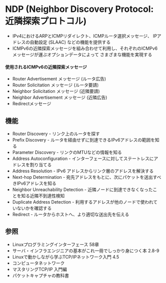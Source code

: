 # NDP (Neighbor Discovery Protocol: 近隣探索プロトコル)
- IPv4におけるARPとICMPリダイレクト、ICMPルータ選択メッセージ、
  IPアドレスの自動設定 (SLAAC) などの機能を提供する
- ICMPv6の近隣探索メッセージを組み合わせて利用し、それぞれのICMPv6メッセージが運ぶオプションデータによって
  さまざまな機能を実現する

#### 使用されるICMPv6の近隣探索メッセージ
- Router Advertisement メッセージ (ルータ広告)
- Router Solicitation メッセージ (ルータ要請)
- Neighbor Solicitation メッセージ (近隣要請)
- Neighbor Advertisement メッセージ (近隣広告)
- Redirectメッセージ

## 機能
- Router Discovery - リンク上のルータを探す
- Prefix Discovery - ルータを経由せずに到達できるIPv6アドレスの範囲を知る
- Parameter Discovery - リンクのMTUなどの情報を知る
- Address Autoconfiguration - インターフェースに対してステートレスにアドレスを割り当てる
- Address Resolution - IPv6 アドレスからリンク層のアドレスを解決する
- Next-hop Determination - 宛先アドレスをもとに、次にパケットを送出すべきIPv6アドレスを知る
- Neighbor Unreachability Detection - 近隣ノードに到達できなくなったことを知る近隣不到達性検知
- Duplicate Address Detection - 利用するアドレスが他のノードで使われていないかを確認する
- Redirect - ルータからホストへ、より適切な送出先を伝える

## 参照
- Linuxプログラミングインターフェース 58章
- サーバ・インフラエンジニアの基本がこれ一冊でしっかり身につく本 2.8-9
- Linuxで動かしながら学ぶTCP/IPネットワーク入門 4.5
- コンピュータネットワーク
- マスタリングTCP/IP 入門編
- パケットキャプチャの教科書
